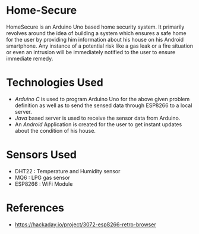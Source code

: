 # Home-Secure
HomeSecure is an Arduino Uno based home security system. It primarily revolves around the idea of building a system which 
ensures a safe home for the user by providing him information about his house on his Android smartphone. Any instance of a
potential risk like a gas leak or a fire situation or even an intrusion will be immediately notified to the user to ensure 
immediate remedy.

# Technologies Used
- *Arduino C* is used to program Arduino Uno for the above given problem definition as well as to send the sensed data through
ESP8266 to a local server.
- *Java* based server is used to receive the sensor data from Arduino.
- An *Android* Application is created for the user to get instant updates about the condition of his house.

# Sensors Used
- DHT22 : Temperature and Humidity sensor
- MQ6 : LPG gas sensor
- ESP8266 : WiFi Module

# References
- https://hackaday.io/project/3072-esp8266-retro-browser
